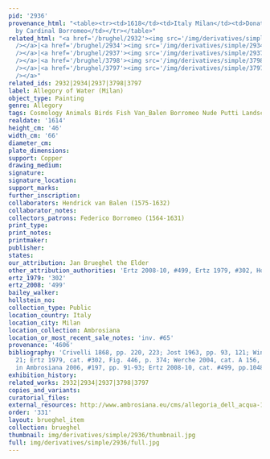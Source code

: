 ```yaml
---
pid: '2936'
provenance_html: "<table><tr><td>1618</td><td>Italy Milan</td><td>Donated to Ambrosiana
  by Cardinal Borromeo</td></tr></table>"
related_html: "<a href='/brughel/2932'><img src='/img/derivatives/simple/2932/thumbnail.jpg'
  /></a>|<a href='/brughel/2934'><img src='/img/derivatives/simple/2934/thumbnail.jpg'
  /></a>|<a href='/brughel/2937'><img src='/img/derivatives/simple/2937/thumbnail.jpg'
  /></a>|<a href='/brughel/3798'><img src='/img/derivatives/simple/3798/thumbnail.jpg'
  /></a>|<a href='/brughel/3797'><img src='/img/derivatives/simple/3797/thumbnail.jpg'
  /></a>"
related_ids: 2932|2934|2937|3798|3797
label: Allegory of Water (Milan)
object_type: Painting
genre: Allegory
tags: Cosmology Animals Birds Fish Van_Balen Borromeo Nude Putti Landscape
realdate: '1614'
height_cm: '46'
width_cm: '66'
diameter_cm: 
plate_dimensions: 
support: Copper
drawing_medium: 
signature: 
signature_location: 
support_marks: 
further_inscription: 
collaborators: Hendrick van Balen (1575-1632)
collaborator_notes: 
collectors_patrons: Federico Borromeo (1564-1631)
print_type: 
print_notes: 
printmaker: 
publisher: 
states: 
our_attribution: Jan Brueghel the Elder
other_attribution_authorities: 'Ertz 2008-10, #499, Ertz 1979, #302, Honig database'
ertz_1979: '302'
ertz_2008: '499'
bailey_walker: 
hollstein_no: 
collection_type: Public
location_country: Italy
location_city: Milan
location_collection: Ambrosiana
location_or_most_recent_sale_notes: 'inv. #65'
provenance: '4606'
bibliography: 'Crivelli 1868, pp. 220, 223; Jost 1963, pp. 93, 121; Winner 1979, fig.
  21; Ertz 1979, cat. #302, Fig. 446, p. 374; Werche 2004, cat. A 156, p. 197; Pijl
  in Ambrosiana 2006, #197, pp. 91-93; Ertz 2008-10, cat. #499, pp.1048, 1052'
exhibition_history: 
related_works: 2932|2934|2937|3798|3797
copies_and_variants: 
curatorial_files: 
external_resources: http://www.ambrosiana.eu/cms/allegoria_dell_acqua-1563.html
order: '331'
layout: brueghel_item
collection: brueghel
thumbnail: img/derivatives/simple/2936/thumbnail.jpg
full: img/derivatives/simple/2936/full.jpg
---
```

